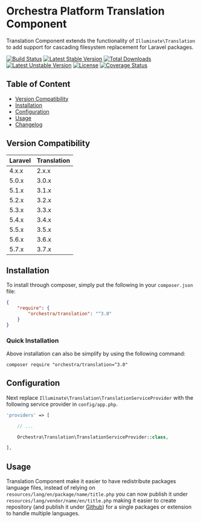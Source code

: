 Orchestra Platform Translation Component
==============

Translation Component extends the functionality of `Illuminate\Translation` to add support for cascading filesystem replacement for Laravel packages.

[![Build Status](https://travis-ci.org/orchestral/translation.svg?branch=3.7)](https://travis-ci.org/orchestral/translation)
[![Latest Stable Version](https://poser.pugx.org/orchestra/translation/version)](https://packagist.org/packages/orchestra/translation)
[![Total Downloads](https://poser.pugx.org/orchestra/translation/downloads)](https://packagist.org/packages/orchestra/translation)
[![Latest Unstable Version](https://poser.pugx.org/orchestra/translation/v/unstable)](//packagist.org/packages/orchestra/translation)
[![License](https://poser.pugx.org/orchestra/translation/license)](https://packagist.org/packages/orchestra/translation)
[![Coverage Status](https://coveralls.io/repos/github/orchestral/translation/badge.svg?branch=3.7)](https://coveralls.io/github/orchestral/translation?branch=3.7)

## Table of Content

* [Version Compatibility](#version-compatibility)
* [Installation](#installation)
* [Configuration](#configuration)
* [Usage](#usage)
* [Changelog](https://github.com/orchestral/translation/releases)

## Version Compatibility

Laravel    | Translation
:----------|:----------
 4.x.x     | 2.x.x
 5.0.x     | 3.0.x
 5.1.x     | 3.1.x
 5.2.x     | 3.2.x
 5.3.x     | 3.3.x
 5.4.x     | 3.4.x
 5.5.x     | 3.5.x
 5.6.x     | 3.6.x
 5.7.x     | 3.7.x

## Installation

To install through composer, simply put the following in your `composer.json` file:

```json
{
    "require": {
        "orchestra/translation": "^3.0"
    }
}
```

### Quick Installation

Above installation can also be simplify by using the following command:

    composer require "orchestra/translation=^3.0"

## Configuration

Next replace `Illuminate\Translation\TranslationServiceProvider` with the following service provider in `config/app.php`.

```php
'providers' => [

    // ...

    Orchestra\Translation\TranslationServiceProvider::class,

],
```

## Usage

Translation Component make it easier to have redistribute packages language files, instead of relying on `resources/lang/en/package/name/title.php` you can now publish it under `resources/lang/vendor/name/en/title.php` making it easier to create repository (and publish it under [Github](https://github.com)) for a single packages or extension to handle multiple languages.
